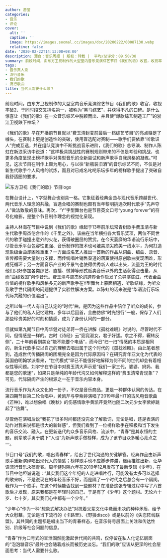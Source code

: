 ```yaml
---
author: 游莹
categories:
- 音乐
- 评论
cover:
  alt: ''
  caption: ''
  image: https://images.soomal.cc/images/doc/20200222/00087130.webp
  relative: false
date: '2020-02-22T14:13:08+08:00'
description: 源自：音乐周报 | 版权：转载 |  平均/总评分：09.50/38
summary: 前段时间，由东方卫视制作的大型室内音乐竞演综艺节目《我们的歌》收官，收视率破2、于同时段交叉排名第一，被称为“黑马综艺”，并获得不凡的口碑。是什么惊喜让《我们的歌》在一众音乐综艺中脱颖而出、并且使“爆款综艺制造工厂”的浙江卫视跌下神坛？
tags:
- 音乐真人秀
- 流行音乐
- 我们的歌
- 流行歌曲
title: 当代人需要什么歌？
---
```


前段时间，由东方卫视制作的大型室内音乐竞演综艺节目《我们的歌》收官，收视率破2、于同时段交叉排名第一，被称为“黑马综艺”，并获得不凡的口碑。是什么惊喜让《我们的歌》在一众音乐综艺中脱颖而出、并且使“爆款综艺制造工厂”的浙江卫视跌下神坛？

《我们的歌》早在开播前节目就以“费玉清封麦前最后一档综艺节目”的亮点赚足了噱头，在赛制上更是创造性的突破，使用盲选配对赛制――歌手们要依靠“听歌识人”完成互选，并在组队竞演中不断挑战音乐进阶，《我们的歌》总导演、制作人陈虹在新浪采访中说道：“这样极具挑战性的赛制规则带来的不仅是考验和挑战，也更多角度呈现出榜样歌手对类型音乐的全新尝试和新声歌手自我风格的凝练。”可见，这次节目在制作上颇为用心，与以往“新瓶装旧酒”的音乐综艺不同，不仅是对新生代歌手个人风格的试炼，而且对已成名叱咤乐坛多年的榜样歌手提出了突破自我舒适圈的要求。

![东方卫视《我们的歌》节目logo](https://images.soomal.cc/images/doc/20200222/00087129.webp)





在舞台设计上，Y字型舞台也别具一格。它象征着经典金曲与现代音乐跨越世代、两代音乐人理念的共融，盲选合唱的赛制也颇有当年黎明挑选次时代歌手“先声夺人”做法致敬的意味。再次，“Y”字型舞台也是节目英文口号“young forever”的符号化缩影，是整个节目制作理念的视觉化呈现。

主持人林海在节目中说到《我们的歌》缘起于13年前乐坛常青树歌手费玉清与新生代歌手周杰伦合作的《千里之外》，该曲在当年横扫各大音乐奖项，两位不同世代的歌手碰撞出意外的火花，获得破圈层的赞赏。在今天萎靡的华语流行乐坛中，尽管音乐平台包容性更强、音乐制作的技术也可媲美顶尖欧美一线水平，为何打造现象级金曲却困难重重？一方面成名艺人推出一首新的作品从词曲、编曲、录音、宣传都需要大量财力支撑，而传统唱片销售渠道的落寞使得原创歌曲变现困难，形成死循环；另一方面音乐产业的不景气也使得优秀新人难以出头，流量为王的时代他们只好参加各类综艺、直播、微博等形式贩卖音乐以外的生活获得点击量，从而“曲线救国”创作音乐。费玉清与周杰伦的跨界合作启发了总导演陈虹，代表金曲价值的榜样歌手和风格多元的新声歌手在Y型舞台上蒙面相遇，听歌结缘，为听众及歌手世代隔阂的问题提供了实验性解决方案。以陈虹的话来说是“华语流行乐坛代际共融的价值溢出”。

之所以每一代人有自己认定的“时代”曲，是因为这些作品中陪伴了听众的成长，参与了他们的私人记忆建构，多年以后回首，金曲仿佛“时光银行”一般，保存了人们那些珍贵美好的时刻和情感，成为了身份认同的一部分。

但就如第九期节目中周华健对徒弟蒋一侨在讲解《孤枕难眠》时说的，尽管时代不同，但情感是一样的。古时《诗经》云“窈窕淑女，君子好逑。求之不得，辗转反侧”，二十年前看到美女“能不能要个电话”，而今日“扫一扫”情感的本质是相同的，新生代歌手应以自己的理解去唱出属于这个时代的《孤枕难眠》。由此笔者想到，造成世代传播隔阂的困境完全是因为代际原因吗？在研究青年亚文化为代表的英国伯明翰学派看来，“世代模式”早已不能很好地解释为何不同的世代却会有着相似性等问题。刘宇宁在节目中对费玉清大声示爱“我们一家三代，婆婆、妈妈、我都是您的歌迷”，如果只是单纯的年龄代沟又如何解释这样的“费玉清常青现象”？可见，代际隔阂产生的根源之一在于音乐内容本身。

流行音乐作为大众文化的一份子，不仅是音乐商品，更是一种群体认同的传达。在第四期节目第二轮合唱中，黄凯芹与李紫婷演唱了2019年最HIT的古风电音歌曲《芒种》，难以想象唱《晚秋》的伤感情歌手黄凯芹竟然也随二次元少女李紫婷跳起了“热舞”。

尽管他在演唱后说“我花了很多时间都还没完全了解歌词，无论是唱，还是表演的动作对我来说都是很大的新鲜感”，但我们看到了一位榜样歌手在积极和当下发生的音乐交流、融入。在更新迭代的众多音乐风格、流派中，“青春”是其永恒的主题，前辈歌手勇于脱下“人设”为新声歌手做榜样，成为了该节目众多暖心亮点之一。

节目口号“我们的歌，唱出青春样”，给出了世代沟通的关键解答。经典作品由新声歌手重新演绎唱出现代人的情感；榜样歌手也不应脚步停滞，继续推陈出新，让华语流行音乐永葆青春。周华健时隔六年在2019年12月发布了最新专辑《少年》，在节目中他坦诚说道：“其实我们这个年纪的人走进唱片行，可能没有太多可以选择的歌来听，不是说现在的年轻音乐不好，而是隔了一个时代之后总会有一个隔阂。我作为一个歌手，在这个时候能否找到一些题材？在准备这张专辑过程中写了八首歌后才发现，原来我都是在年轻时的自己，于是有了《少年》这个题材。无论六十岁、七十岁，其实我们心中都有一个少年。”

“少年心”作为一种“想象式解决办法”对抗着父辈文化中悬而未决的种种矛盾，给予大众慰藉。无论是当下流行的《卡路里》、《野狼disco》或是以前的《失恋阵线联盟》，其共同的主题都是唱出当下的青春样态，在音乐符号层面上关注和传达性别、阶级等社会问题的信息。

“青春”作为口号式的宣泄固然能激起世代间的共鸣，仅停留在私人化记忆层面的“泡泡糖音乐”最终也会随着成长而被历史淡忘。“我们的歌”应该从更深的社会层面思考：当代人需要什么歌。